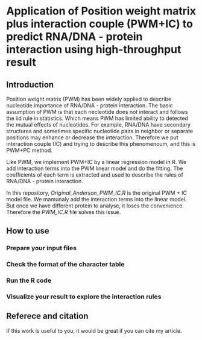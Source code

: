 # Application of Position weight matrix plus interaction couple (PWM+IC) to predict RNA/DNA - protein interaction using high-throughput result

## Introduction
Position weight matrix (PWM) has been widely applied to describe nucleotide importance of RNA/DNA - protein interaction. The basic assumption of PWM is that each necleotide does not interact and follows the iid rule in statistics. Which means PWM has limited ability to detected the mutual effects of nucleotides. For example, RNA/DNA have secondary structures and sometimes specific nucleotide pairs in neighbor or separate positions may enhance or decrease the interaction. Therefore we put interaction couple (IC) and trying to describe this phenomenoum, and this is PWM+PC method.

Like PWM, we implement PWM+IC by a linear regression model in R. We add interaction terms into the PWM linear model and do the fitting. The coefficients of each term is extracted and used to describe the rules of RNA/DNA - protein interaction.

In this repository, *Original_Anderson_PWM_IC.R* is the original PWM + IC model file. We mamunaly add the interaction terms into the linear model. But once we have different protein to analyse, it loses the convenience. Therefore the *PWM_IC.R* file solves this issue.

## How to use
### Prepare your input files

### Check the format of the character table

### Run the R code

### Visualize your result to explore the interaction rules

## Referece and citation
If this work is useful to you, it would be great if you can cite my article.
